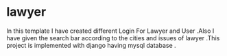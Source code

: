 # lawyer
In this template I have created different Login For Lawyer and User .Also I have given the search bar according to the cities and issues of lawyer .This project is implemented with django having mysql database .
